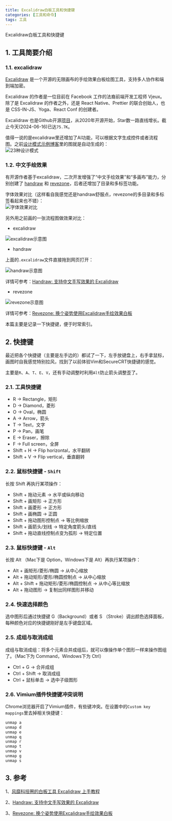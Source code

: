 ```yaml
---
title: Excalidraw白板工具和快捷键
categories: [工具和命令]
tags: 工具
---
```


Excalidraw白板工具和快捷键

## 1. 工具简要介绍

### 1.1. excalidraw

[Excalidraw](https://excalidraw.com/) 是一个开源的无限画布的手绘效果白板绘图工具，支持多人协作和端到端加密。

Excalidraw 的作者是一位目前在 Facebook 工作的法裔前端开发工程师 Vjeux。除了是 Excalidraw 的作者之外，还是 React Native、Prettier 的联合创始人，也是 CSS-IN-JS、Yoga、React Conf 的创建者。

Excalidraw 也是Github开源[项目](https://github.com/excalidraw/excalidraw)，从2020年开源开始，Star数一路直线增长。截止今天(2024-06-16)已达`75.7K`。

值得一说的是excalidraw里还增加了AI功能，可以根据文字生成控件或者流程图。之前[设计模式示例博客](https://xiaodongq.github.io/2024/05/12/design-pattern-2-3-factory/)里的图就是自动生成的：  
![23种设计模式](/images/2024-05-12-20240512100608.png)

### 1.2. 中文手绘效果

有开源作者基于excalidraw，二次开发增强了“中文手绘效果”和“多画布”能力，分别创建了 [handraw](https://handraw.top/) 和 [revezone](https://revezone.com/index.html)，后者还增加了目录和多标签功能。

字体效果对比（这样看自我感觉还是handraw舒服点，revezone的多目录和多标签看起来也不错）：  
![字体效果对比](/images/2024-06-16-excalidraw-compare.png)

另外用之前画的一张流程图做效果对比：

* excalidraw

![excalidraw示意图](/images/tcp-connect-close.png)

* handraw

上面的`.excalidraw`文件直接拖到网页打开：

![handraw示意图](/images/2024-06-16-handdraw_demo.png)

详情可参考：[Handraw: 支持中文手写效果的 Excalidraw](https://sspai.com/post/80459#comment-364471)

* revezone

![revezone示意图](/images/2024-06-16-revezone_demo.png)

详情可参考：[Revezone: 换个姿势使用Excalidraw手绘效果白板](https://sspai.com/post/82630#!)

本篇主要是记录一下快捷键，便于时常索引。

## 2. 快捷键

最近把各个快捷键（主要是左手边的）都试了一下，左手放键盘上，右手拿鼠标，画图时自我感觉特别拉风，找到了以前体验Vim和SecureCRT快捷键的感觉。

主要是`R`、`A`、`T`、`E`、`V`，还有手动调整时利用`Alt`防止箭头调整歪了。

### 2.1. 工具快捷键

* R → Rectangle，矩形
* D → Diamond，菱形
* O → Oval，椭圆
* A → Arrow，箭头
* T → Text，文字
* P → Pan，画笔
* E → Eraser，擦除
* F → Full screen，全屏
* Shift + H → Flip horizontal，水平翻转
* Shift + V → Flip vertical，垂直翻转

### 2.2. 鼠标快捷键 - `Shift`

长按 Shift 再执行某项操作：

* Shift + 拖动元素 → 水平或纵向移动
* Shift + 画矩形 → 正方形
* Shift + 画菱形 → 正方形
* Shift + 画椭圆 → 正圆
* Shift + 拖动图形控制点 → 等比例缩放
* Shift + 画箭头/划线 → 特定角度箭头/直线
* Shift + 拖动直线控制点变为孤形 → 特定位置

### 2.3. 鼠标快捷键 - `Alt`

长按 Alt （Mac下是 Option，Windows下是 Alt）再执行某项操作：

* Alt + 画矩形/菱形/椭圆 → 从中心缩放
* Alt + 拖动矩形/菱形/椭圆控制点 → 从中心缩放
* Alt + Shift + 拖动矩形/菱形/椭圆控制点 → 从中心等比缩放
* Alt + 拖动图形 → 复制出同样图形并移动

### 2.4. 快速选择颜色

选中图形后通过快捷键 G（Background）或者 S （Stroke）调出颜色选择面板，每种颜色对应的快捷键刚好是左手键盘区域。

### 2.5. 成组与取消成组

成组与取消成组：将多个元素合并成组后，就可以像操作单个图形一样来操作图组了。（Mac下为 Command，Windows下为 Ctrl）

* Ctrl + G → 合并成组
* Ctrl + Shift → 取消成组
* Ctrl + 鼠标单击 → 选中子级图形

### 2.6. Vimium插件快捷键冲突说明

Chrome浏览器开启了Vimium插件，有些键冲突。在设置中的`Custom key mappings`里去掉相关快捷键：

```sh
unmap a
unmap d
unmap e
unmap q
unmap r
unmap t
unmap v
unmap g
unmap s
```

## 3. 参考

1、[风靡科技圈的白板工具 Excalidraw 上手教程](https://www.yangqi.show/posts/excalidraw-tutorial)

2、[Handraw: 支持中文手写效果的 Excalidraw](https://sspai.com/post/80459#comment-364471)

3、[Revezone: 换个姿势使用Excalidraw手绘效果白板](https://sspai.com/post/82630#!)
